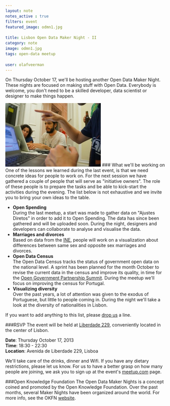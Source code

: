 ```yaml
---
layout: note
notes_active : true
filters: event
featured_image: odmn1.jpg

title: Lisbon Open Data Maker Night - II
category: note
image: odmn1.jpg
tags: open-data meetup

user: olafveerman
---
```


On Thursday October 17, we'll be hosting another Open Data Maker Night. These nights are focused on making stuff with Open Data. Everybody is welcome, you don't need to be a skilled developer, data scientist or designer to make things happen.

<img class="right" src="/images/notes/odmn1.jpg" alt="Open Data Maker Night in action">
### What we'll be working on
One of the lessons we learned during the last event, is that we need concrete ideas for people to work on. For the next session we have gathered a couple of people that will serve as "initiative owners". The role of these people is to prepare the tasks and be able to kick-start the activities during the evening. The list below is not exhaustive and we invite you to bring your own ideas to the table.

- **Open Spending**  
During the last meetup, a start was made to gather data on "Ajustes Diretos" in order to add it to Open Spending. The data has since been gathered and will be uploaded soon. During the night, designers and developers can collaborate to analyse and visualise the data.
- **Marriages and divorces**  
Based on data from the [INE](http://www.ine.pt), people will work on a visualization about differences between same sex and opposite sex marriages and divorces.
- **Open Data Census**  
The Open Data Census tracks the status of government open data on the national level. A sprint has been planned for the month October to revise the current data in the census and improve its quality, in time for the [Open Government Partnership Summit](http://www.opengovpartnership.org/london-summit-2013). During the meetup we'll focus on improving the census for Portugal.
- **Visualizing diversity**  
Over the past years, a lot of attention was given to the exodus of Portuguese, but little to people coming in. During the night we'll take a look at the diversity of nationalities in Lisbon.

If you want to add anything to this list, please [drop us](mailto:olaf@flipside.org) a line.

###RSVP
The event will be held at [Liberdade 229](http://www.liberdade229.com), conveniently located in the center of Lisbon.

__Date__: Thursday October 17, 2013  
__Time__: 18:30 - 22:30  
__Location__: Avenida de Liberdade 229, Lisboa

We'll take care of the drinks, dinner and Wifi. If you have any dietary restrictions, please let us know. For us to have a better grasp on how many people are joining, we ask you to sign up at the event's [meetup.com](http://www.meetup.com/OpenKnowledgeFoundation/Lisbon-PT/1017322/) page.

###Open Knowledge Foundation
The Open Data Maker Nights is a concept coined and promoted by the Open Knowledge Foundation. Over the past months, several Maker Nights have been organized around the world. For more info, see the OKFN [website](http://okfnlabs.org/events/open-data-maker/).